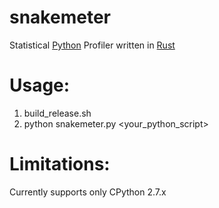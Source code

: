 # snakemeter

Statistical [Python](https://www.python.org/) Profiler written in [Rust](http://www.rust-lang.org/)

# Usage:

1) build_release.sh
2) python snakemeter.py <your_python_script>


# Limitations:

Currently supports only CPython 2.7.x



